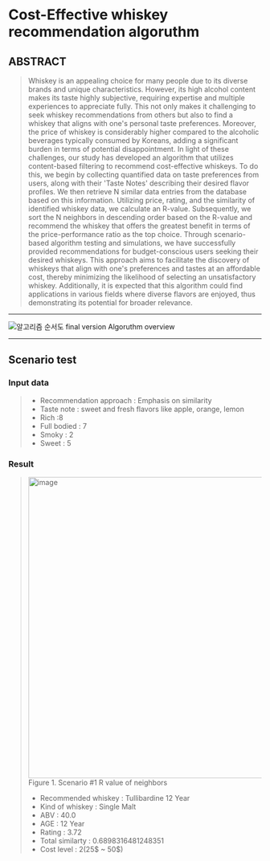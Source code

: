 # Cost-Effective whiskey recommendation algoruthm
## ABSTRACT
> Whiskey is an appealing choice for many people due to its diverse brands and unique characteristics. However, its high alcohol content makes its taste highly subjective, requiring expertise and multiple experiences to appreciate fully. This not only makes it challenging to seek whiskey recommendations from others but also to find a whiskey that aligns with one's personal taste preferences. Moreover, the price of whiskey is considerably higher compared to the alcoholic beverages typically consumed by Koreans, adding a significant burden in terms of potential disappointment.
In light of these challenges, our study has developed an algorithm that utilizes content-based filtering to recommend cost-effective whiskeys. To do this, we begin by collecting quantified data on taste preferences from users, along with their 'Taste Notes' describing their desired flavor profiles. We then retrieve N similar data entries from the database based on this information. Utilizing price, rating, and the similarity of identified whiskey data, we calculate an R-value. Subsequently, we sort the N neighbors in descending order based on the R-value and recommend the whiskey that offers the greatest benefit in terms of the price-performance ratio as the top choice.
Through scenario-based algorithm testing and simulations, we have successfully provided recommendations for budget-conscious users seeking their desired whiskeys. This approach aims to facilitate the discovery of whiskeys that align with one's preferences and tastes at an affordable cost, thereby minimizing the likelihood of selecting an unsatisfactory whiskey. Additionally, it is expected that this algorithm could find applications in various fields where diverse flavors are enjoyed, thus demonstrating its potential for broader relevance.

<hr>

![알고리즘 순서도 final version](https://github.com/sjc4197/Cost-Effective_whiskey_recommendation_algorithm/assets/63084925/75f42388-2c8c-44d4-83b8-26e2db7afd77)
Algoruthm overview

<hr>

## Scenario test

### Input data
> - Recommendation approach : Emphasis on similarity
> - Taste note : sweet and fresh flavors like apple, orange, lemon
> - Rich :8
> - Full bodied : 7
> - Smoky : 2
> - Sweet : 5

### Result
> <img width="600" alt="image" src="https://github.com/sjc4197/Cost-Effective_whiskey_recommendation_algorithm/assets/63084925/27f106bc-9827-4be4-ae1a-abb1810bf256"><br>
> Figure 1. Scenario #1 R value of neighbors
> - Recommended whiskey : Tullibardine 12 Year
> - Kind of whiskey : Single Malt
> - ABV : 40.0
> - AGE : 12 Year
> - Rating : 3.72
> - Total similarty : 0.6898316481248351
> - Cost level : 2(25$ ~ 50$)






